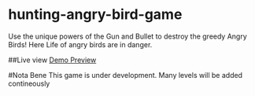 # hunting-angry-bird-game
Use the unique powers of the Gun and Bullet to destroy the greedy Angry Birds! Here Life of angry birds are in danger.

##Live view
[Demo Preview](http://rbrahul.github.io/hunting-angry-bird-game/)

#Nota Bene
This game is under development. Many levels will be added contineously 

